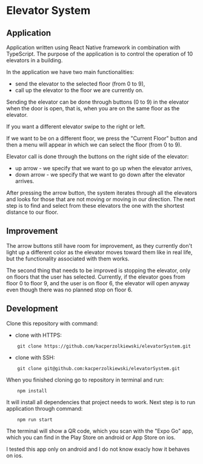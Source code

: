 # Elevator System

## Application

Application written using React Native framework in combination with TypeScript. The purpose of the application is to control the operation of 10 elevators in a building.

In the application we have two main functionalities:

- send the elevator to the selected floor (from 0 to 9),
- call up the elevator to the floor we are currently on.

Sending the elevator can be done through buttons (0 to 9) in the elevator when the door is open, that is, when you are on the same floor as the elevator.

If you want a different elevator swipe to the right or left.

If we want to be on a different floor, we press the "Current Floor" button and then a menu will appear in which we can select the floor (from 0 to 9).

Elevator call is done through the buttons on the right side of the elevator:

- up arrow - we specify that we want to go up when the elevator arrives,
- down arrow - we specify that we want to go down after the elevator arrives.

After pressing the arrow button, the system iterates through all the elevators and looks for those that are not moving or moving in our direction. The next step is to find and select from these elevators the one with the shortest distance to our floor.

## Improvement

The arrow buttons still have room for improvement, as they currently don't light up a different color as the elevator moves toward them like in real life, but the functionality associated with them works.

The second thing that needs to be improved is stopping the elevator, only on floors that the user has selected. Currently, if the elevator goes from floor 0 to floor 9, and the user is on floor 6, the elevator will open anyway even though there was no planned stop on floor 6.

## Development

Clone this repository with command:

- clone with HTTPS:

```
    git clone https://github.com/kacperzolkiewski/elevatorSystem.git
```

- clone with SSH:

```
    git clone git@github.com:kacperzolkiewski/elevatorSystem.git
```

When you finished cloning go to repository in terminal and run:

```
    npm install
```

It will install all dependencies that project needs to work.
Next step is to run application through command:

```
    npm run start
```

The terminal will show a QR code, which you scan with the "Expo Go" app, which you can find in the Play Store on android or App Store on ios.

I tested this app only on android and I do not know exacly how it behaves on ios.
